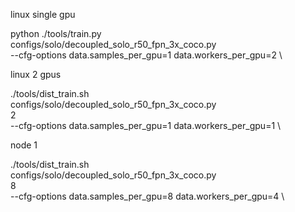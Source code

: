 linux single gpu

python ./tools/train.py \
configs/solo/decoupled_solo_r50_fpn_3x_coco.py \
--cfg-options data.samples_per_gpu=1 data.workers_per_gpu=2 \


linux 2 gpus

./tools/dist_train.sh \
configs/solo/decoupled_solo_r50_fpn_3x_coco.py \
2 \
--cfg-options data.samples_per_gpu=1 data.workers_per_gpu=1 \


node 1

./tools/dist_train.sh \
configs/solo/decoupled_solo_r50_fpn_3x_coco.py \
8 \
--cfg-options data.samples_per_gpu=8 data.workers_per_gpu=4 \
